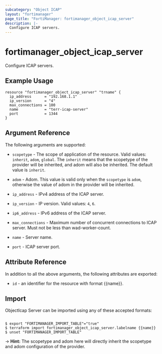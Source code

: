 ```yaml
---
subcategory: "Object ICAP"
layout: "fortimanager"
page_title: "FortiManager: fortimanager_object_icap_server"
description: |-
  Configure ICAP servers.
---
```


# fortimanager_object_icap_server
Configure ICAP servers.

## Example Usage

```hcl
resource "fortimanager_object_icap_server" "trname" {
  ip_address      = "192.168.1.1"
  ip_version      = "4"
  max_connections = 100
  name            = "terr-icap-server"
  port            = 1344
}
```

## Argument Reference


The following arguments are supported:

* `scopetype` - The scope of application of the resource. Valid values: `inherit`, `adom`, `global`. The `inherit` means that the scopetype of the provider will be inherited, and adom will also be inherited. The default value is `inherit`.
* `adom` - Adom. This value is valid only when the `scopetype` is `adom`, otherwise the value of adom in the provider will be inherited.

* `ip_address` - IPv4 address of the ICAP server.
* `ip_version` - IP version. Valid values: `4`, `6`.

* `ip6_address` - IPv6 address of the ICAP server.
* `max_connections` - Maximum number of concurrent connections to ICAP server. Must not be less than wad-worker-count.
* `name` - Server name.
* `port` - ICAP server port.


## Attribute Reference

In addition to all the above arguments, the following attributes are exported:
* `id` - an identifier for the resource with format {{name}}.

## Import

ObjectIcap Server can be imported using any of these accepted formats:
```

$ export "FORTIMANAGER_IMPORT_TABLE"="true"
$ terraform import fortimanager_object_icap_server.labelname {{name}}
$ unset "FORTIMANAGER_IMPORT_TABLE"
```
-> **Hint:** The scopetype and adom here will directly inherit the scopetype and adom configuration of the provider.
